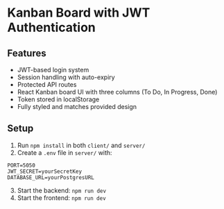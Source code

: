 
# Kanban Board with JWT Authentication

## Features
- JWT-based login system
- Session handling with auto-expiry
- Protected API routes
- React Kanban board UI with three columns (To Do, In Progress, Done)
- Token stored in localStorage
- Fully styled and matches provided design

## Setup
1. Run `npm install` in both `client/` and `server/`
2. Create a `.env` file in `server/` with:
```
PORT=5050
JWT_SECRET=yourSecretKey
DATABASE_URL=yourPostgresURL
```
3. Start the backend: `npm run dev`
4. Start the frontend: `npm run dev`
